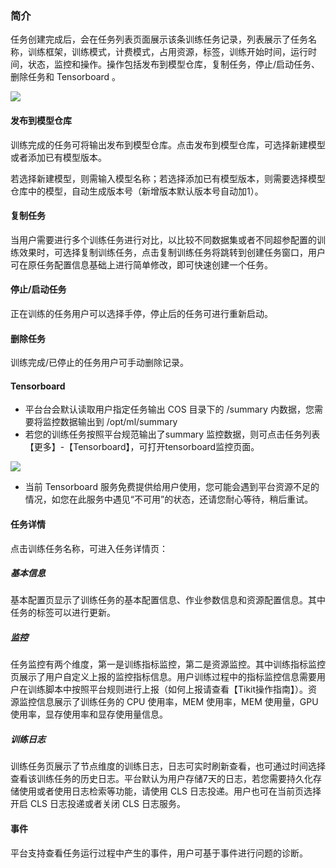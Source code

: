 ### 简介

任务创建完成后，会在任务列表页面展示该条训练任务记录，列表展示了任务名称，训练框架，训练模式，计费模式，占用资源，标签，训练开始时间，运行时间，状态，监控和操作。操作包括发布到模型仓库，复制任务，停止/启动任务、删除任务和 Tensorboard 。

![](https://qcloudimg.tencent-cloud.cn/raw/3d99387cec0cc1554638571b38e4a79b.png)

#### 发布到模型仓库

训练完成的任务可将输出发布到模型仓库。点击发布到模型仓库，可选择新建模型或者添加已有模型版本。


若选择新建模型，则需输入模型名称；若选择添加已有模型版本，则需要选择模型仓库中的模型，自动生成版本号（新增版本默认版本号自动加1）。


#### 复制任务

当用户需要进行多个训练任务进行对比，以比较不同数据集或者不同超参配置的训练效果时，可选择复制训练任务，点击复制训练任务将跳转到创建任务窗口，用户可在原任务配置信息基础上进行简单修改，即可快速创建一个任务。


#### 停止/启动任务

正在训练的任务用户可以选择手停，停止后的任务可进行重新启动。

#### 删除任务

训练完成/已停止的任务用户可手动删除记录。

#### Tensorboard

- 平台台会默认读取用户指定任务输出 COS 目录下的 /summary 内数据，您需要将监控数据输出到 /opt/ml/summary
- 若您的训练任务按照平台规范输出了summary 监控数据，则可点击任务列表【更多】-【Tensorboard】，可打开tensorboard监控页面。

![](https://qcloudimg.tencent-cloud.cn/raw/66935c0605f6e3c0aa1a395f21bd0559.png)

- 当前 Tensorboard 服务免费提供给用户使用，您可能会遇到平台资源不足的情况，如您在此服务中遇见“不可用”的状态，还请您耐心等待，稍后重试。



#### 任务详情

点击训练任务名称，可进入任务详情页：

##### 基本信息

基本配置页显示了训练任务的基本配置信息、作业参数信息和资源配置信息。其中任务的标签可以进行更新。

##### 监控

任务监控有两个维度，第一是训练指标监控，第二是资源监控。其中训练指标监控页展示了用户自定义上报的监控指标信息。用户训练过程中的指标监控信息需要用户在训练脚本中按照平台规则进行上报（如何上报请查看【Tikit操作指南】）。资源监控信息展示了训练任务的 CPU 使用率，MEM 使用率，MEM 使用量，GPU 使用率，显存使用率和显存使用量信息。


##### 训练日志

训练任务页展示了节点维度的训练日志，日志可实时刷新查看，也可通过时间选择查看该训练任务的历史日志。平台默认为用户存储7天的日志，若您需要持久化存储使用或者使用日志检索等功能，请使用 CLS 日志投递。用户也可在当前页选择开启 CLS 日志投递或者关闭 CLS 日志服务。

#### 事件

平台支持查看任务运行过程中产生的事件，用户可基于事件进行问题的诊断。



